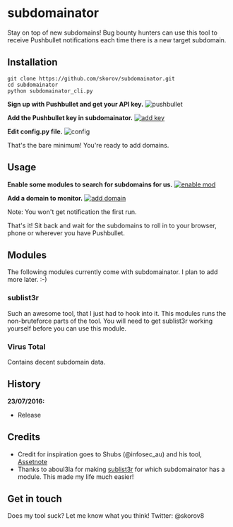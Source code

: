 # subdomainator

Stay on top of new subdomains! Bug bounty hunters can use this tool to receive Pushbullet notifications each time there is a new target subdomain.

## Installation

```
git clone https://github.com/skorov/subdomainator.git
cd subdomainator
python subdomainator_cli.py
```

**Sign up with Pushbullet and get your API key.**
![pushbullet](http://i.imgur.com/hRi6KM0.png)

**Add the Pushbullet key in subdomainator.**
[![add key](https://asciinema.org/a/7y595ruxx2rsgyvtcoalfgrhz.png)](https://asciinema.org/a/7y595ruxx2rsgyvtcoalfgrhz)

**Edit config.py file.**
![config](http://i.imgur.com/doOjbYK.png)

That's the bare minimum! You're ready to add domains.

## Usage

**Enable some modules to search for subdomains for us.**
[![enable mod](https://asciinema.org/a/e9uuvc7a6rgm6exjjno9yjl0p.png)](https://asciinema.org/a/e9uuvc7a6rgm6exjjno9yjl0p)

**Add a domain to monitor.**
[![add domain](https://asciinema.org/a/cws3ea4ch9r9lyl4pgqfog2yu.png)](https://asciinema.org/a/cws3ea4ch9r9lyl4pgqfog2yu)

Note: You won't get notification the first run.

That's it! Sit back and wait for the subdomains to roll in to your browser, phone or wherever you have Pushbullet.

## Modules
The following modules currently come with subdomainator. I plan to add more later. :-)

### sublist3r
Such an awesome tool, that I just had to hook into it. This modules runs the non-bruteforce parts of the tool.
You will need to get sublist3r working yourself before you can use this module.

### Virus Total
Contains decent subdomain data.

## History

**23/07/2016:**
 * Release

## Credits

* Credit for inspiration goes to Shubs (@infosec_au) and his tool, [Assetnote](https://github.com/infosec-au/assetnote)
* Thanks to aboul3la for making [sublist3r](https://github.com/aboul3la/Sublist3r) for which subdomainator has a module. This made my life much easier!

## Get in touch

Does my tool suck? Let me know what you think!
Twitter: @skorov8
